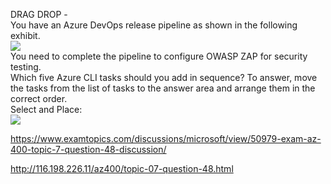 DRAG DROP -<br/>You have an Azure DevOps release pipeline as shown in the following exhibit.<br/><img src="https://www.examtopics.com/assets/media/exam-media/04257/0033300001.jpg" class="in-exam-image"/><br/>You need to complete the pipeline to configure OWASP ZAP for security testing.<br/>Which five Azure CLI tasks should you add in sequence? To answer, move the tasks from the list of tasks to the answer area and arrange them in the correct order.<br/>Select and Place:<br/><img src="https://www.examtopics.com/assets/media/exam-media/04257/0033400001.png" class="in-exam-image"/><br/><p><a href="https://www.examtopics.com/discussions/microsoft/view/50979-exam-az-400-topic-7-question-48-discussion/">https://www.examtopics.com/discussions/microsoft/view/50979-exam-az-400-topic-7-question-48-discussion/</a></p><p><a href="http://116.198.226.11/az400/topic-07-question-48.html">http://116.198.226.11/az400/topic-07-question-48.html</a></p><script src="https://giscus.app/client.js"                    data-repo="azsamples/az204"                    data-repo-id="R_kgDOMRXzDQ"                    data-category="General"                    data-category-id="DIC_kwDOMRXzDc4Cgi27"                    data-mapping="pathname"                    data-strict="1"                    data-reactions-enabled="0"                    data-emit-metadata="0"                    data-input-position="bottom"                    data-theme="preferred_color_scheme"                    data-lang="en"                    crossorigin="anonymous"                    async>                    </script>